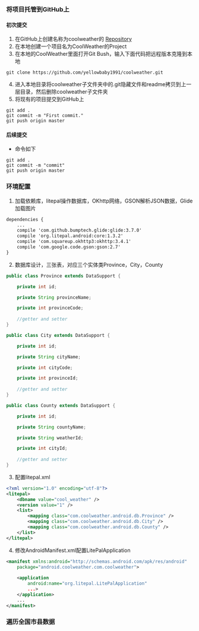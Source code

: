 ### 将项目托管到GitHub上
#### 初次提交
 1. 在GitHub上创建名称为coolweather的 [Repository][1]
 2. 在本地创建一个项目名为CoolWeather的Project
 3. 在本地的CoolWeather里面打开Git Bush，输入下面代码把远程版本克隆到本地

``` git
git clone https://github.com/yellowbaby1991/coolweather.git
```

 4. 进入本地目录将coolweather子文件夹中的.git隐藏文件和readme拷贝到上一层目录，然后删除coolweather子文件夹
 5. 将现有的项目提交到GitHub上
``` git
git add .
git commit -m "First commit."
git push origin master
```

#### 后续提交


 - 命令如下

``` git
git add .
git commit -m "commit"
git push origin master
```


### 环境配置

 1. 加载依赖库，litepal操作数据库，OKhttp网络，GSON解析JSON数据，Glide加载图片
 
``` xml
dependencies {
    ...
    compile 'com.github.bumptech.glide:glide:3.7.0'
    compile 'org.litepal.android:core:1.3.2'
    compile 'com.squareup.okhttp3:okhttp:3.4.1'
    compile 'com.google.code.gson:gson:2.7'
}
```

 2. 数据库设计，三张表，对应三个实体类Province，City，County

``` java
public class Province extends DataSupport {

    private int id;

    private String provinceName;

    private int provinceCode;
	
	//getter and setter	
}	
```


``` java
public class City extends DataSupport {

    private int id;

    private String cityName;

    private int cityCode;

    private int provinceId;
	
	//getter and setter
}	
```

``` java
public class County extends DataSupport {

    private int id;

    private String countyName;

    private String weatherId;

    private int cityId;
	
	//getter and setter
}	
```

 3. 配置litepal.xml

``` xml
<?xml version="1.0" encoding="utf-8"?>
<litepal>
    <dbname value="cool_weather" />
    <version value="1" />
    <list>
        <mapping class="com.coolweather.android.db.Province" />
        <mapping class="com.coolweather.android.db.City" />
        <mapping class="com.coolweather.android.db.County" />
    </list>
</litepal>
```

4. 修改AndroidManifest.xml配置LitePalApplication

``` xml
<manifest xmlns:android="http://schemas.android.com/apk/res/android"
    package="android.coolweather.com.coolweather">
    
    <application
        android:name="org.litepal.LitePalApplication"
        ...>
    </application>
    ...
</manifest>

```


  [1]: https://github.com/yellowbaby1991/coolweather
### 遍历全国市县数据
